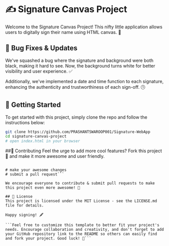 # ✍️ Signature Canvas Project

Welcome to the Signature Canvas Project! This nifty little application allows users to digitally sign their name using HTML canvas. 🎨

## 🐞 Bug Fixes & Updates
We've squashed a bug where the signature and background were both black, making it hard to see. Now, the background turns white for better visibility and user experience. ✅

Additionally, we've implemented a date and time function to each signature, enhancing the authenticity and trustworthiness of each sign-off. 🕒

## 🚀 Getting Started
To get started with this project, simply clone the repo and follow the instructions below:

```bash
git clone https://github.com/PRASHANTSWAROOP001/Signature-WebApp
cd signature-canvas-project
# open index.html in your browser
```

##🤝 Contributing 
Feel the urge to add more cool features? Fork this project 🌟 and make it more awesome and user friendly.

```git fork https://github.com/PRASHANTSWAROOP001/Signature-WebApp

# make your awesome changes
# submit a pull request```

We encourage everyone to contribute & submit pull requests to make this project even more awesome! 🙌

## 📄 License
This project is licensed under the MIT License - see the LICENSE.md file for details.

Happy signing! 🖋️

```Feel free to customize this template to better fit your project's needs. Encourage collaboration and creativity, and don't forget to add your GitHub repository link to the README so others can easily find and fork your project. Good luck! 🚀```






